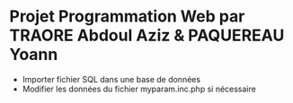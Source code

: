 # Projet Programmation Web par TRAORE Abdoul Aziz & PAQUEREAU Yoann

* Importer fichier SQL dans une base de données
* Modifier les données du fichier myparam.inc.php si nécessaire
